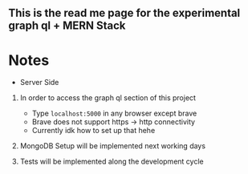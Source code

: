 ## This is the read me page for the experimental graph ql + MERN Stack

# Notes

- Server Side

1. In order to access the graph ql section of this project

   - Type `localhost:5000` in any browser except brave

   * Brave does not support https -> http connectivity
   * Currently idk how to set up that hehe

2. MongoDB Setup will be implemented next working days

3. Tests will be implemented along the development cycle
